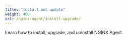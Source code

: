 ```yaml
---
title: "Install and update"
weight: 400
url: /nginx-agent/install-upgrade/
---
```


Learn how to install, upgrade, and uninstall NGINX Agent.
